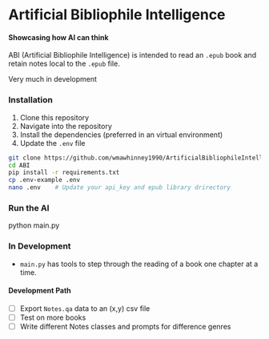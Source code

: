 # Artificial Bibliophile Intelligence
#### Showcasing how AI can think

ABI (Artificial Bibliophile Intelligence) is intended to read an `.epub` book and retain notes local to the `.epub` file.

Very much in development

### Installation
1. Clone this repository
2. Navigate into the repository
3. Install the dependencies (preferred in an virtual environment)
4. Update the `.env` file

```bash
git clone https://github.com/wmawhinney1990/ArtificialBibliophileIntelligence ABI
cd ABI
pip install -r requirements.txt
cp .env-example .env
nano .env    # Update your api_key and epub library drirectory
```

### Run the AI
python main.py

### In Development

- `main.py` has tools to step through the reading of a book one chapter at a time.


#### Development Path
- [ ] Export `Notes.qa` data to an (x,y) csv file
- [ ] Test on more books
- [ ] Write different Notes classes and prompts for difference genres